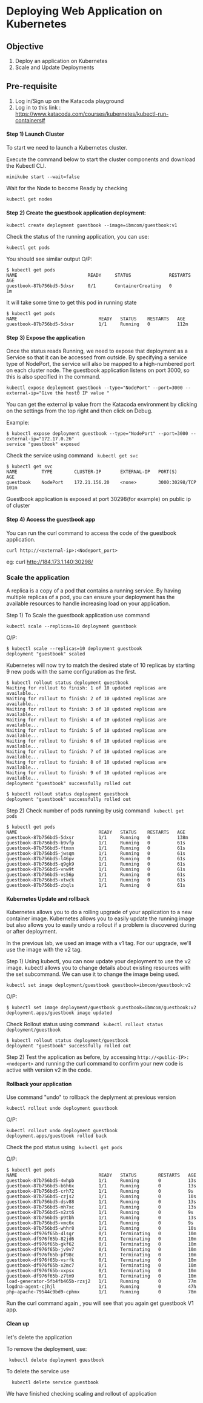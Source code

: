 # Deploying Web Application on Kubernetes

## Objective
1. Deploy an application on Kubernetes
2. Scale and Update Deployments

## Pre-requisite
1. Log in/Sign up on the Katacoda playground
2. Log in to this link : https://www.katacoda.com/courses/kubernetes/kubectl-run-containers#

#### Step 1) Launch Cluster

To start we need to launch a Kubernetes cluster.

Execute the command below to start the cluster components and download the Kubectl CLI.

```minikube start --wait=false```

Wait for the Node to become Ready by checking

```kubectl get nodes```

#### Step 2) Create the guestbook application deployment:

```kubectl create deployment guestbook --image=ibmcom/guestbook:v1```

Check the status of the running application, you can use:

```kubectl get pods```

You should see similar output O/P:
``` console
$ kubectl get pods
NAME                          READY     STATUS              RESTARTS   AGE
guestbook-87b756bd5-5dxsr     0/1       ContainerCreating   0          1m
```

It will take some time to get this pod in running state
``` console
$ kubectl get pods
NAME                              READY   STATUS    RESTARTS   AGE
guestbook-87b756bd5-5dxsr         1/1     Running   0          112m
```
#### Step 3) Expose the application
Once the status reads Running, we need to expose that deployment as a Service so that it can be accessed from outside. By specifying a service type of NodePort, the service will also be mapped to a high-numbered port on each cluster node. The guestbook application listens on port 3000, so this is also specified in the command.

```kubectl expose deployment guestbook --type="NodePort" --port=3000 --external-ip="Give the host0 IP value "```

You can get the external ip value from the Katacoda environment by clicking on the settings from the top right and then click on Debug.

Example:
``` console
$ kubectl expose deployment guestbook --type="NodePort" --port=3000 --external-ip="172.17.0.26"
service "guestbook" exposed
```
Check the service using command
``` kubectl get svc```

``` console
$ kubectl get svc
NAME         TYPE        CLUSTER-IP       EXTERNAL-IP   PORT(S)          AGE
guestbook    NodePort    172.21.156.20    <none>        3000:30298/TCP   101m
```

Guestbook application is exposed at port 30298(for example) on public ip of cluster

#### Step 4) Access the guestbook app

You can run the curl command to access the code of the guestbook application.

```curl http://<external-ip>:<Nodeport_port>```

eg: curl http://184.173.1.140:30298/


### Scale the application

A replica is a copy of a pod that contains a running service. By having multiple replicas of a pod, you can ensure your deployment has the available resources to handle increasing load on your application.

Step 1) To Scale the guestbook application use command

```kubectl scale --replicas=10 deployment guestbook```

O/P:
``` console
$ kubectl scale --replicas=10 deployment guestbook
deployment "guestbook" scaled
```
 Kubernetes will now try to match the desired state of 10 replicas by starting 9 new pods with the same configuration
as the first.

```console
$ kubectl rollout status deployment guestbook
Waiting for rollout to finish: 1 of 10 updated replicas are available...
Waiting for rollout to finish: 2 of 10 updated replicas are available...
Waiting for rollout to finish: 3 of 10 updated replicas are available...
Waiting for rollout to finish: 4 of 10 updated replicas are available...
Waiting for rollout to finish: 5 of 10 updated replicas are available...
Waiting for rollout to finish: 6 of 10 updated replicas are available...
Waiting for rollout to finish: 7 of 10 updated replicas are available...
Waiting for rollout to finish: 8 of 10 updated replicas are available...
Waiting for rollout to finish: 9 of 10 updated replicas are available...
deployment "guestbook" successfully rolled out
   ```

``` console
$ kubectl rollout status deployment guestbook
deployment "guestbook" successfully rolled out
```
Step 2) Check number of pods running by usig command
``` kubectl get pods```

``` console
$ kubectl get pods
NAME                              READY   STATUS    RESTARTS   AGE
guestbook-87b756bd5-5dxsr         1/1     Running   0          138m
guestbook-87b756bd5-b9vfp         1/1     Running   0          61s
guestbook-87b756bd5-ftmxn         1/1     Running   0          61s
guestbook-87b756bd5-jwsqm         1/1     Running   0          61s
guestbook-87b756bd5-l46pv         1/1     Running   0          61s
guestbook-87b756bd5-q9gk9         1/1     Running   0          61s
guestbook-87b756bd5-vnw9t         1/1     Running   0          61s
guestbook-87b756bd5-vs56p         1/1     Running   0          61s
guestbook-87b756bd5-xtwck         1/1     Running   0          61s
guestbook-87b756bd5-zbqls         1/1     Running   0          61s

```

#### Kubernetes Update and rollback
Kubernetes allows you to do a rolling upgrade of your application to a new container image. Kubernetes allows you to easily update the running image but also allows you to easily undo a rollout if a problem is discovered during or after deployment.

In the previous lab, we used an image with a v1 tag. For our upgrade, we'll use the image with the v2 tag.

Step 1) Using kubectl, you can now update your deployment to use the v2 image. kubectl allows you to change details about existing resources with the set subcommand. We can use it to change the image being used.

```kubectl set image deployment/guestbook guestbook=ibmcom/guestbook:v2```

O/P:
``` console
$ kubectl set image deployment/guestbook guestbook=ibmcom/guestbook:v2
deployment.apps/guestbook image updated
```
Check Rollout status using command
``` kubectl rollout status deployment/guestbook```

```console
$ kubectl rollout status deployment/guestbook
deployment "guestbook" successfully rolled out
```
Step 2) Test the application as before, by accessing ```http://<public-IP>:<nodeport>``` and running the curl command to confirm your new code is active with version v2 in the code.


#### Rollback your application
Use command "undo" to rollback the deplyment at previous version

```kubectl rollout undo deployment guestbook```

O/P:
``` console
kubectl rollout undo deployment guestbook
deployment.apps/guestbook rolled back
```

Check the pod status using
``` kubectl get pods```

O/P:
``` console
$ kubectl get pods
NAME                              READY   STATUS        RESTARTS   AGE
guestbook-87b756bd5-4whpb         1/1     Running       0          13s
guestbook-87b756bd5-b6h6x         1/1     Running       0          13s
guestbook-87b756bd5-crh72         1/1     Running       0          9s
guestbook-87b756bd5-czjs2         1/1     Running       0          10s
guestbook-87b756bd5-dsv88         1/1     Running       0          13s
guestbook-87b756bd5-mh7xc         1/1     Running       0          13s
guestbook-87b756bd5-n2zt6         1/1     Running       0          9s
guestbook-87b756bd5-p9tbh         1/1     Running       0          13s
guestbook-87b756bd5-vmc6x         1/1     Running       0          9s
guestbook-87b756bd5-whhr8         1/1     Running       0          10s
guestbook-df976f65b-4lsgr         0/1     Terminating   0          10m
guestbook-df976f65b-82jd6         0/1     Terminating   0          10m
guestbook-df976f65b-gkf62         0/1     Terminating   0          10m
guestbook-df976f65b-jv9v7         0/1     Terminating   0          10m
guestbook-df976f65b-pf98c         0/1     Terminating   0          10m
guestbook-df976f65b-vsrfk         0/1     Terminating   0          10m
guestbook-df976f65b-x2mc7         0/1     Terminating   0          10m
guestbook-df976f65b-xxpsx         0/1     Terminating   0          10m
guestbook-df976f65b-z7tm9         0/1     Terminating   0          10m
load-generator-5fb4fb465b-rzsj2   1/1     Running       0          77m
logdna-agent-cjhjl                1/1     Running       0          47h
php-apache-79544c9bd9-cphmx       1/1     Running       0          78m
```

Run the curl command again , you will see that you again get guestbook V1 app.

#### Clean up
let's delete the application

To remove the deployment, use:

``` kubectl delete deployment guestbook```

To delete the service use

```  kubectl delete service guestbook```

We have finished checking scaling and rollout of application
